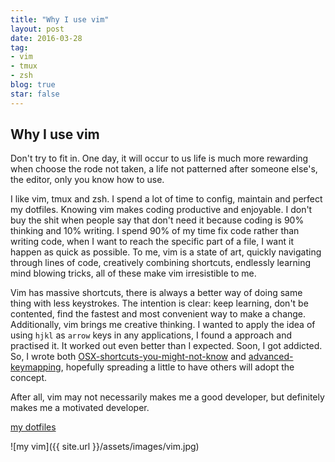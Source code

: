 ```yaml
---
title: "Why I use vim"
layout: post
date: 2016-03-28 
tag:
- vim 
- tmux
- zsh
blog: true
star: false
---
```


## Why I use vim

Don't try to fit in. One day, it will occur to us life is much more rewarding when choose the rode not taken, a life not patterned after someone else's, the editor, only you know how to use.

I like vim, tmux and zsh. I spend a lot of time to config, maintain and perfect my dotfiles. Knowing vim makes coding productive and enjoyable.  I don't buy the shit when people say that don't need it
because coding is 90% thinking and 10% writing. I spend 90% of my time fix code rather than writing code, when I want to reach the specific part of a file, I want it happen as quick as possible. To
me, vim is a state of art, quickly navigating through lines of code, creatively combining shortcuts, endlessly learning mind blowing tricks, all of these make vim irresistible to me.

Vim has massive shortcuts, there is always a better way of doing same thing with less keystrokes. The intention is clear: keep learning, don't be contented, find the fastest and most convenient way to
make a change.  Additionally, vim brings me creative thinking.  I wanted to apply the idea of using `hjkl` as `arrow` keys in any applications, I found a approach and practised it.  It worked out even
better than I expected. Soon, I got addicted.  So, I wrote both [OSX-shortcuts-you-might-not-know](http://www.cyfyifanchen.com/osx-shortcuts/) and
[advanced-keymapping](http://www.cyfyifanchen.com/advanced-keymapping/), hopefully spreading a little to have others will adopt the concept.

After all, vim may not necessarily makes me a good developer, but definitely makes me a motivated developer.

[my dotfiles](https://github.com/yifanchen/dotfiles)

![my vim]({{ site.url }}/assets/images/vim.jpg)



